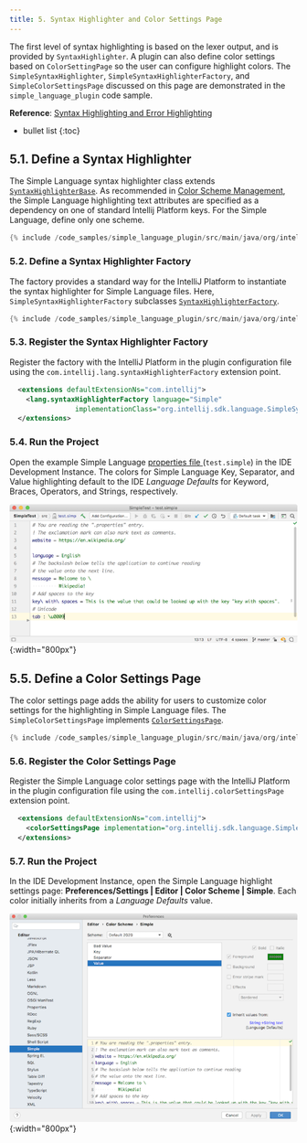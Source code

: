 ```yaml
---
title: 5. Syntax Highlighter and Color Settings Page
---
```

<!-- Copyright 2000-2020 JetBrains s.r.o. and other contributors. Use of this source code is governed by the Apache 2.0 license that can be found in the LICENSE file. -->

The first level of syntax highlighting is based on the lexer output, and is provided by `SyntaxHighlighter`.
A plugin can also define color settings based on `ColorSettingPage` so the user can configure highlight colors.
The `SimpleSyntaxHighlighter`, `SimpleSyntaxHighlighterFactory`, and `SimpleColorSettingsPage` discussed on this page are demonstrated in the `simple_language_plugin` code sample.

**Reference**: [Syntax Highlighting and Error Highlighting](/reference_guide/custom_language_support/syntax_highlighting_and_error_highlighting.md) 

* bullet list
{:toc}

## 5.1. Define a Syntax Highlighter 
The Simple Language syntax highlighter class extends [`SyntaxHighlighterBase`](upsource:///platform/editor-ui-api/src/com/intellij/openapi/fileTypes/SyntaxHighlighterBase.java).
As recommended in [Color Scheme Management](/reference_guide/color_scheme_management.md#text-attribute-key-dependency), the Simple Language highlighting text attributes are specified as a dependency on one of standard Intellij Platform keys. 
For the Simple Language, define only one scheme.

```java
{% include /code_samples/simple_language_plugin/src/main/java/org/intellij/sdk/language/SimpleSyntaxHighlighter.java %}
```

### 5.2. Define a Syntax Highlighter Factory
The factory provides a standard way for the IntelliJ Platform to instantiate the syntax highlighter for Simple Language files.
Here, `SimpleSyntaxHighlighterFactory` subclasses [`SyntaxHighlighterFactory`](upsource:///platform/editor-ui-api/src/com/intellij/openapi/fileTypes/SyntaxHighlighterFactory.java).

```java
{% include /code_samples/simple_language_plugin/src/main/java/org/intellij/sdk/language/SimpleSyntaxHighlighterFactory.java %}
```

### 5.3. Register the Syntax Highlighter Factory
Register the factory with the IntelliJ Platform in the plugin configuration file using the `com.intellij.lang.syntaxHighlighterFactory` extension point.

```xml
  <extensions defaultExtensionNs="com.intellij">
    <lang.syntaxHighlighterFactory language="Simple" 
                implementationClass="org.intellij.sdk.language.SimpleSyntaxHighlighterFactory"/>
  </extensions>
```

### 5.4. Run the Project
Open the example Simple Language [properties file ](/tutorials/custom_language_support/lexer_and_parser_definition.md#run-the-project) (`test.simple`) in the IDE Development Instance.
The colors for Simple Language Key, Separator, and Value highlighting default to the IDE _Language Defaults_ for Keyword, Braces, Operators, and Strings, respectively.

![Syntax highlighter](img/syntax_highlighter.png){:width="800px"}

## 5.5. Define a Color Settings Page
The color settings page adds the ability for users to customize color settings for the highlighting in Simple Language files. 
The `SimpleColorSettingsPage` implements [`ColorSettingsPage`](upsource:///platform/platform-api/src/com/intellij/openapi/options/colors/ColorSettingsPage.java). 

```java
{% include /code_samples/simple_language_plugin/src/main/java/org/intellij/sdk/language/SimpleColorSettingsPage.java %}
```

### 5.6. Register the Color Settings Page
Register the Simple Language color settings page with the IntelliJ Platform in the plugin configuration file using the `com.intellij.colorSettingsPage` extension point.  

```xml
  <extensions defaultExtensionNs="com.intellij">
    <colorSettingsPage implementation="org.intellij.sdk.language.SimpleColorSettingsPage"/>
  </extensions>
```

### 5.7. Run the Project
In the IDE Development Instance, open the Simple Language highlight settings page: **Preferences/Settings \| Editor \| Color Scheme \| Simple**.
Each color initially inherits from a _Language Defaults_ value.

![Color Settings Page](img/color_settings_page.png){:width="800px"}
